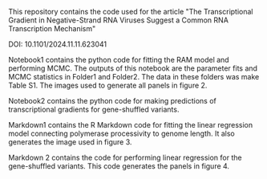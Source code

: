 This repository contains the code used for the article "The Transcriptional Gradient in Negative-Strand RNA Viruses Suggest a Common RNA Transcription Mechanism"

DOI: 10.1101/2024.11.11.623041

Notebook1 contains the python code for fitting the RAM model and performing MCMC. The outputs of this notebook are the parameter fits and MCMC statistics in Folder1 and Folder2. The data in these folders was make Table S1. The images used to generate all panels in figure 2.

Notebook2 contains the python code for making predictions of transcriptional gradients for gene-shuffled variants.

Markdown1 contains the R Markdown code for fitting the linear regression model connecting polymerase processivity to genome length. It also generates the image used in figure 3.

Markdown 2 contains the code for performing linear regression for the gene-shuffled variants. This code generates the panels in figure 4.
